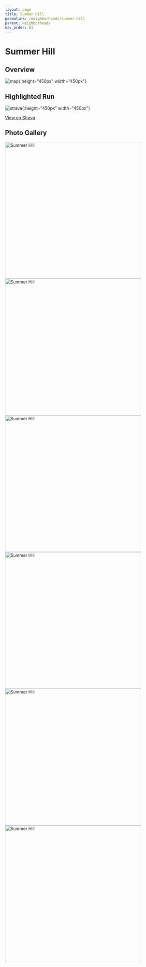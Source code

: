 ```yaml
---
layout: page
title: Summer Hill
permalink: /neighborhoods/summer-hill
parent: Neighborhoods
nav_order: 81
---
```


# Summer Hill

## Overview

![map](../images/summer-hill/map.png){:height="450px" width="450px"}

## Highlighted Run

![strava](../images/summer-hill/strava.jpg){:height="450px" width="450px"}

[View on Strava](https://www.strava.com/activities/3281875935)

## Photo Gallery

<img src="../images/summer-hill/summer-hill-1.jpg" alt="Summer Hill" 	title="Welcome to Summer Hill" width="450" />
<img src="../images/summer-hill/summer-hill-2.jpg" alt="Summer Hill" 	title="Stop Endless War" width="450" />
<img src="../images/summer-hill/summer-hill-3.jpg" alt="Summer Hill" 	title="Fun house" width="450" />
<img src="../images/summer-hill/summer-hill-4.jpg" alt="Summer Hill" 	title="Neighborhood Watch" width="450" />
<img src="../images/summer-hill/summer-hill-5.jpg" alt="Summer Hill" 	title="Backroads" width="450" />
<img src="../images/summer-hill/summer-hill-6.jpg" alt="Summer Hill" 	title="Intersection" width="450" />


